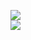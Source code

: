 [![](https://img.shields.io/badge/Made%20With-Github%20Spray-lightgrey.svg?style=for-the-badge&logo=github)](https://github.com/Annihil/github-spray#6047)  
[![](https://i.imgur.com/2DrTn0Z.gif)](https://github.com/Annihil/github-spray)